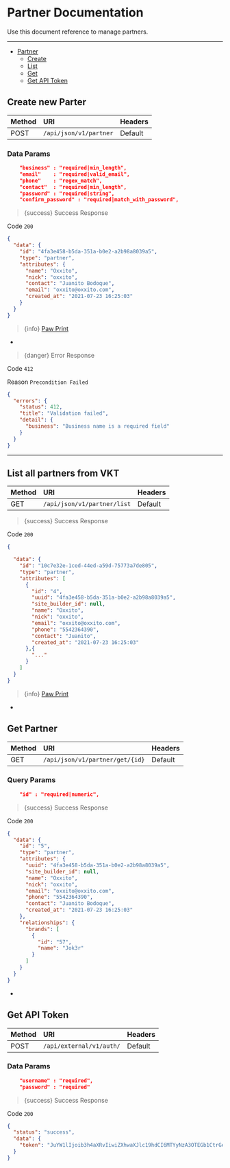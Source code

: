 # Partner Documentation

Use this document reference to manage partners.

---

- [Partner](#partner)
	- [Create](#create)
	- [List](#list)
	- [Get](#single)
  - [Get API Token](#external_login)

<a name="create"></a>
## Create new Parter

|Method|URI|Headers|
|:-|:-|:-|
|POST|`/api/json/v1/partner`|Default|

### Data Params

```json
	"business" : "required|min_length",
	"email"    : "required|valid_email",
	"phone"    : "regex_match",
	"contact"  : "required|min_length",
	"password" : "required|string",
	"confirm_password" : "required|match_with_password",
```

> {success} Success Response

Code `200`

```json
{
  "data": {
    "id": "4fa3e458-b5da-351a-b0e2-a2b98a8039a5",
    "type": "partner",
    "attributes": {
      "name": "Oxxito",
      "nick": "oxxito",
      "contact": "Juanito Bodoque",
      "email": "oxxito@oxxito.com",
      "created_at": "2021-07-23 16:25:03"
    }
  }
}
```
> {info} <a href="https://paw.pt/gb7BhgyV" target="_blank">Paw Print</a>

-

> {danger} Error Response

Code `412`

Reason `Precondition Failed`

```json
{
  "errors": {
    "status": 412,
    "title": "Validation failed",
    "detail": {
      "business": "Business name is a required field"
    }
  }
}
```

---
<a name="list"></a>
## List all partners from VKT

|Method|URI|Headers|
|:-|:-|:-|
|GET|`/api/json/v1/partner/list`|Default|

> {success} Success Response

Code `200`

```json
{

  "data": {
    "id": "10c7e32e-1ced-44ed-a59d-75773a7de805",
    "type": "partner",
    "attributes": [
      {
        "id": "4",
        "uuid": "4fa3e458-b5da-351a-b0e2-a2b98a8039a5",
        "site_builder_id": null,
        "name": "Oxxito",
        "nick": "oxxito",
        "email": "oxxito@oxxito.com",
        "phone": "5542364390",
        "contact": "Juanito",
        "created_at": "2021-07-23 16:25:03"
      },{
      	"..."
      }
    ]
  }
}
```

> {info} <a href="https://paw.pt/gb7NE6QL" target="_blank">Paw Print</a>

-

<a name="single"></a>
## Get Partner

|Method|URI|Headers|
|:-|:-|:-|
|GET|`/api/json/v1/partner/get/{id}`|Default|

### Query Params

```json
	"id" : "required|numeric",
```

> {success} Success Response

Code `200`

```json
{
  "data": {
    "id": "5",
    "type": "partner",
    "attributes": {
      "uuid": "4fa3e458-b5da-351a-b0e2-a2b98a8039a5",
      "site_builder_id": null,
      "name": "Oxxito",
      "nick": "oxxito",
      "email": "oxxito@oxxito.com",
      "phone": "5542364390",
      "contact": "Juanito Bodoque",
      "created_at": "2021-07-23 16:25:03"
    },
    "relationships": {
      "brands": [
        {
          "id": "57",
          "name": "Jok3r"
        }
      ]
    }
  }
}
```

-

<a name="external_login"></a>
## Get API Token

|Method|URI|Headers|
|:-|:-|:-|
|POST|`/api/external/v1/auth/`|Default|

### Data Params

```json
	"username" : "required",
	"password" : "required"
```

> {success} Success Response

Code `200`

```json
{
  "status": "success",
  "data": {
    "token": "JuYW1lIjoib3h4aXRvIiwiZXhwaXJlc19hdCI6MTYyNzA3OTEGb1CtrGekhnNEJcjTPyRVQpvTUXSK96mwjuTvaQ"
  }
}
```